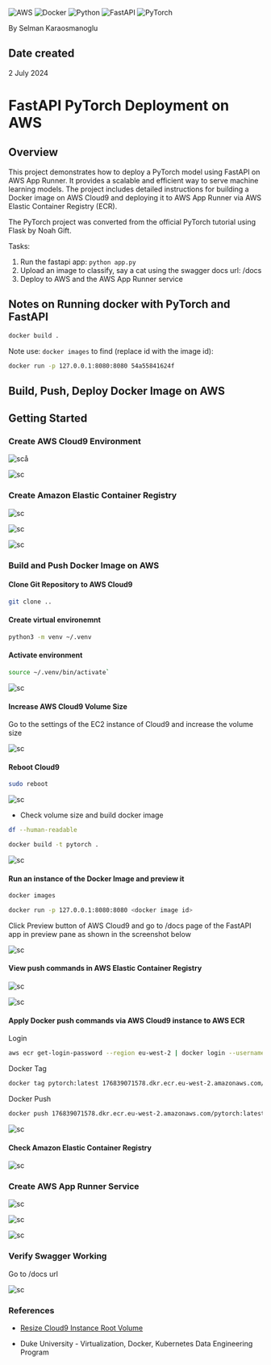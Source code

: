 ![AWS](https://img.shields.io/badge/AWS-%23FF9900.svg?style=for-the-badge&logo=amazon-aws&logoColor=white)
![Docker](https://img.shields.io/badge/docker-%230db7ed.svg?style=for-the-badge&logo=docker&logoColor=white)
![Python](https://img.shields.io/badge/python-3670A0?style=for-the-badge&logo=python&logoColor=ffdd54)
![FastAPI](https://img.shields.io/badge/FastAPI-005571?style=for-the-badge&logo=fastapi)
![PyTorch](https://img.shields.io/badge/PyTorch-%23EE4C2C.svg?style=for-the-badge&logo=PyTorch&logoColor=white)

By Selman Karaosmanoglu 

## Date created
2 July 2024

# FastAPI PyTorch Deployment on AWS

## Overview

This project demonstrates how to deploy a PyTorch model using FastAPI on AWS App Runner. It provides a scalable and efficient way to serve machine learning models. The project includes detailed instructions for building a Docker image on AWS Cloud9 and deploying it to AWS App Runner via AWS Elastic Container Registry (ECR). 

The PyTorch project was converted from the official PyTorch tutorial using Flask by Noah Gift.

Tasks:

1.  Run the fastapi app:  `python app.py`
2.  Upload an image to classify, say a cat using the swagger docs url:  /docs
3.  Deploy to AWS and the AWS App Runner service

## Notes on Running docker with PyTorch and FastAPI

```bash
docker build .
```

Note use: `docker images` to find (replace id with the image id):

```bash
docker run -p 127.0.0.1:8080:8080 54a55841624f
```

## Build, Push, Deploy Docker Image on AWS

## Getting Started

### Create AWS Cloud9 Environment

![sc](resources/1-create-cloud9-env.png)å

![sc](resources/2-create-cloud9-env.png)

### Create Amazon Elastic Container Registry

![sc](resources/3-ecr.png)

![sc](resources/4-ecr.png)

![sc](resources/5-ecr.png)

### Build and Push Docker Image on AWS

#### Clone Git Repository to AWS Cloud9

```bash
git clone ..
```

#### Create virtual environemnt

```bash
python3 -m venv ~/.venv
```

#### Activate environment

```bash
source ~/.venv/bin/activate`
```

![sc](resources/6-cloud9.png)

#### Increase AWS Cloud9 Volume Size

Go to the settings of the EC2 instance of Cloud9 and increase the volume size

![sc](resources/7-ec2-volume-size.png)

#### Reboot Cloud9

```bash
sudo reboot
```

![sc](resources/8-reboot-cloud9.png)

- Check volume size and build docker image

```bash
df --human-readable
```

```bash
docker build -t pytorch .
```

![sc](resources/9-cloud9-docker-build.png)
 
#### Run an instance of the Docker Image and preview it

```bash
docker images
```

```bash
docker run -p 127.0.0.1:8080:8080 <docker image id>
```

Click Preview button of AWS Cloud9 and go to /docs page of the FastAPI app in preview pane as shown in the screenshot below

![sc](resources/10-cloud9-run-preview.png)

#### View push commands in AWS Elastic Container Registry

![sc](resources/11-ecr-push-commands.png)

![sc](resources/12-ecr-push-commands.png)

#### Apply Docker push commands via AWS Cloud9 instance to AWS ECR

Login

```bash
aws ecr get-login-password --region eu-west-2 | docker login --username AWS --password-stdin 176839071578.dkr.ecr.eu-west-2.amazonaws.com
```

Docker Tag

```bash
docker tag pytorch:latest 176839071578.dkr.ecr.eu-west-2.amazonaws.com/pytorch:latest
```

Docker Push

```bash
docker push 176839071578.dkr.ecr.eu-west-2.amazonaws.com/pytorch:latest
```

![sc](resources/13-cloud9-push-commands.png)

#### Check Amazon Elastic Container Registry

![sc](resources/14-aws-ecr-images.png)

### Create AWS App Runner Service

![sc](resources/15-aws-app-runner.png)

![sc](resources/16-aws-app-runner.png)

![sc](resources/17-aws-app-runner.png)

### Verify Swagger Working

Go to /docs url

![sc](resources/18-success.png)


### References

* [Resize Cloud9 Instance Root Volume](https://ec2spotworkshops.com/ecs-spot-capacity-providers/workshopsetup/resize_ebs.html)

* Duke University - Virtualization, Docker, Kubernetes Data Engineering Program